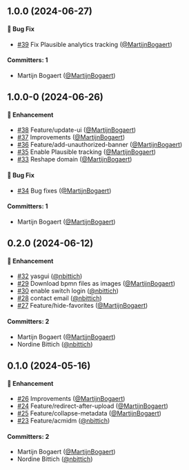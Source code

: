 



## 1.0.0 (2024-06-27)

#### :bug: Bug Fix
* [#39](https://github.com/lblod/frontend-openproceshuis/pull/39) Fix Plausible analytics tracking ([@MartijnBogaert](https://github.com/MartijnBogaert))

#### Committers: 1
- Martijn Bogaert ([@MartijnBogaert](https://github.com/MartijnBogaert))



## 1.0.0-0 (2024-06-26)

#### :rocket: Enhancement
* [#38](https://github.com/lblod/frontend-openproceshuis/pull/38) Feature/update-ui ([@MartijnBogaert](https://github.com/MartijnBogaert))
* [#37](https://github.com/lblod/frontend-openproceshuis/pull/37) Improvements ([@MartijnBogaert](https://github.com/MartijnBogaert))
* [#36](https://github.com/lblod/frontend-openproceshuis/pull/36) Feature/add-unauthorized-banner ([@MartijnBogaert](https://github.com/MartijnBogaert))
* [#35](https://github.com/lblod/frontend-openproceshuis/pull/35) Enable Plausible tracking ([@MartijnBogaert](https://github.com/MartijnBogaert))
* [#33](https://github.com/lblod/frontend-openproceshuis/pull/33) Reshape domain ([@MartijnBogaert](https://github.com/MartijnBogaert))

#### :bug: Bug Fix
* [#34](https://github.com/lblod/frontend-openproceshuis/pull/34) Bug fixes ([@MartijnBogaert](https://github.com/MartijnBogaert))

#### Committers: 1
- Martijn Bogaert ([@MartijnBogaert](https://github.com/MartijnBogaert))


## 0.2.0 (2024-06-12)

#### :rocket: Enhancement
* [#32](https://github.com/lblod/frontend-openproceshuis/pull/32) yasgui ([@nbittich](https://github.com/nbittich))
* [#29](https://github.com/lblod/frontend-openproceshuis/pull/29) Download bpmn files as images ([@MartijnBogaert](https://github.com/MartijnBogaert))
* [#30](https://github.com/lblod/frontend-openproceshuis/pull/30) enable switch login ([@nbittich](https://github.com/nbittich))
* [#28](https://github.com/lblod/frontend-openproceshuis/pull/28) contact email ([@nbittich](https://github.com/nbittich))
* [#27](https://github.com/lblod/frontend-openproceshuis/pull/27) Feature/hide-favorites ([@MartijnBogaert](https://github.com/MartijnBogaert))

#### Committers: 2
- Martijn Bogaert ([@MartijnBogaert](https://github.com/MartijnBogaert))
- Nordine Bittich ([@nbittich](https://github.com/nbittich))


## 0.1.0 (2024-05-16)

#### :rocket: Enhancement
* [#26](https://github.com/lblod/frontend-openproceshuis/pull/26) Improvements ([@MartijnBogaert](https://github.com/MartijnBogaert))
* [#24](https://github.com/lblod/frontend-openproceshuis/pull/24) Feature/redirect-after-upload ([@MartijnBogaert](https://github.com/MartijnBogaert))
* [#25](https://github.com/lblod/frontend-openproceshuis/pull/25) Feature/collapse-metadata ([@MartijnBogaert](https://github.com/MartijnBogaert))
* [#23](https://github.com/lblod/frontend-openproceshuis/pull/23) Feature/acmidm ([@nbittich](https://github.com/nbittich))

#### Committers: 2
- Martijn Bogaert ([@MartijnBogaert](https://github.com/MartijnBogaert))
- Nordine Bittich ([@nbittich](https://github.com/nbittich))

